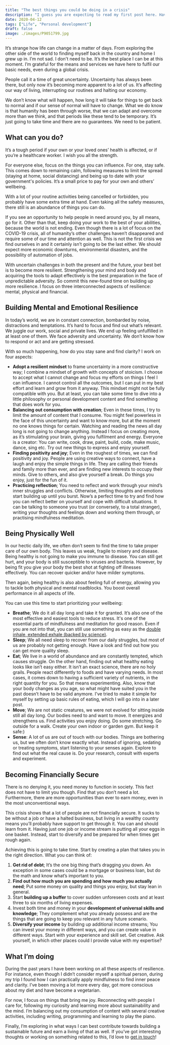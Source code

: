 ```yaml
---
title: "The best things you could be doing in a crisis"
description: "I guess you are expecting to read my first post here. Have a little patience:)"
date: 2020-04-12
tags: ["Life", "Personal development"]
draft: false
image: ./images/P9051799.jpg
---
```


<!-- ![test](https://lh3.googleusercontent.com/PsBXhwqVdGgijxfv3cj8Jy7NUBB-BE_MMwjb_SOIx5MCUl7hWtbiec0-kdixfXWaRbibr0upvTzBrLEl9dwWI3biVA8XGLT-U7wtrLTj4Enwk7cpBCk2Fsa1q6JJFkAgV8sQN5-FokxOb4Gqp0r-oDg3qqIc9UPsUa9ONzKzrbCSiIEeuoRUj3IimLn5rZkALVc0z7yAgOPwa5X0miBouAwKSjG2WlNJlzfAyIMebPSzK6xhkIkKxHr6cEF3HRGt1juCNbPA9TQPi6N2-6aqJW_Z5uapnKrA3ovzDb5bwTyuuaBGG7DJIYZME392QnkXZIKJDcQgqkbNtzxaeBK-8fomQZ-IRl3Ombz3WhRij3KaaEKkVSCikPc5Q2kGwjfb2v2_m2rcf8yI8kNIW1RKCIO63S65_l7L4NBTe2f43CVH4VFwioQpMdDug9-IIePfH6ljWgwnSAI0CF8tyflB9jUB2rUtxapwS3HBHRdU3S2ZKh_tRs_3gOiqk_rmyOJOna98jeTjM6xC_IooL4hgs1FSqRjF-McThCmNy1KwQvMkDRuREkX9Lb8LM6jaT5VSEbPSQ1q28vBYdX5MhwIihXkpI6OEMuU9T3kundusO8MRuJEmkLpJ-fE9SYmW1t0FcWlcbSbLA6Z2AbNZyydzRweQSIGU0EyLgValZButajmBNKi5FTJmMFBWXpNW=w2307-h1297-no) -->
<!-- ./images/P9051799.JPG -->

It’s strange how life can change in a matter of days. From exploring the other side of the world to finding myself back in the country and home I grew up in. I’m not sad. I don't need to be. It’s the best place I can be at this moment. I’m grateful for the means and services we have here to fulfil our basic needs, even during a global crisis.

People call it a time of great uncertainty. Uncertainty has always been there, but only now it’s becoming more apparent to a lot of us. It’s affecting our way of living, interrupting our routines and halting our economy.

We don’t know what will happen, how long it will take for things to get back to normal and if our sense of normal will have to change. What we do know is that humanity has been through worse, that we can adapt and overcome more than we think, and that periods like these tend to be temporary. It’s just going to take time and there are no guarantees. We need to be patient.

## What can you do?

It’s a tough period if your own or your loved ones’ health is affected, or if you’re a healthcare worker. I wish you all the strength.

For everyone else, focus on the things you can influence. For one, stay safe. This comes down to remaining calm, following measures to limit the spread (staying at home, social distancing) and being up to date with your government's policies. It’s a small price to pay for your own and others’ wellbeing.

With a lot of your routine activities being cancelled or forbidden, you probably have some extra time at hand. Even taking all the safety measures, there still is an abundance of things you can do.

If you see an opportunity to help people in need around you, by all means, go for it.
Other than that, keep doing your work to the best of your abilities, because the world is not ending. Even though there is a lot of focus on the COVID-19 crisis, all of humanity’s other challenges haven’t disappeared and require some of our time and attention as well. This is not the first crisis we find ourselves in and it certainly isn’t going to be the last either. We should expect more economic downturns, environmental disasters, and the possibility of automation of jobs.

With uncertain challenges in both the present and the future, your best bet is to become more resilient. Strengthening your mind and body and acquiring the tools to adapt effectively is the best preparation in the face of unpredictable adversity.
So commit this new-found time on building up more resilience. I focus on three interconnected aspects of resilience: mental, physical and financial.

## Building Mental and Emotional Resilience

In today’s world, we are in constant connection, bombarded by noise, distractions and temptations. It’s hard to focus and find out what’s relevant. We juggle our work, social and private lives. We end up feeling unfulfilled in at least one of them. We face adversity and uncertainty. We don’t know how to respond or act and are getting stressed.

With so much happening, how do you stay sane and find clarity? I work on four aspects:

- **Adopt a resilient mindset** to frame uncertainty in a more constructive way; I combine a mindset of growth with concepts of stoicism.
  I choose to accept what I cannot change and focus my efforts on things I feel I can influence.
  I cannot control all the outcomes, but I can put in my best effort and learn and grow from it anyway.
  This mindset might not be fully compatible with you. But at least, you can take some time to dive into a little philosophy or personal development content and find something that does work for you.
- **Balancing out consumption with creation**; Even in these times, I try to limit the amount of content that I consume.
  You might feel powerless in the face of this uncertainty and want to know more, but at the moment no one knows things for certain.
  Watching and reading the news all day long is not going to change anything.
  Instead I focus on creating more, as it’s stimulating your brain, giving you fulfilment and energy. Everyone is a creator: You can write, cook, draw, paint, build, code, make music, dance, sing etc. Try out new things to express and enjoy yourself.
- **Finding positivity and joy**; Even in the roughest of times, we can find positivity and joy. People are using creative ways to connect, have a laugh and enjoy the simple things in life. They are calling their friends and family more than ever, and are finding new interests to occupy their minds. Give to others, and also give yourself a break. Do things you enjoy, just for the fun of it.
- **Practicing reflection**; You need to reflect and work through your mind’s inner struggles and conflicts. Otherwise, limiting thoughts and emotions start building up until you burst. Now’s a perfect time to try and find how you can reflect better on yourself and cope with difficult situations.
  It can be talking to someone you trust (or conversely, to a total stranger), writing your thoughts and feelings down and working them through, or practising mindfulness meditation.

## Being Physically Well

In our hectic daily life, we often don’t seem to find the time to take proper care of our own body. This leaves us weak, fragile to misery and disease. Being healthy is not going to make you immune to disease. You can still get hurt, and your body is still susceptible to viruses and bacteria. However, by being fit you give your body the best shot at fighting off illnesses effectively. You can recover quicker and/or have milder symptoms.

Then again, being healthy is also about feeling full of energy, allowing you to tackle both physical and mental roadblocks. You boost overall performance in all aspects of life.

You can use this time to start prioritizing your wellbeing:

- **Breathe**; We do it all day long and take it for granted. It’s also one of the most effective and easiest tools to reduce stress. It's one of the essential parts of mindfulness and meditation for good reason. Even if you are not into that, you can still use something as easy as the [double inhale, extended exhale (backed by science)](https://www.instagram.com/p/B-iajrGH-EO/).
- **Sleep**; We all need sleep to recover from our daily struggles, but most of us are probably not getting enough. Have a look and find out how you can get more quality sleep.
- **Eat**; We live in a world of abundance and are constantly tempted, which causes struggle. On the other hand, finding out what healthy eating looks like isn’t easy either.
  It isn’t an exact science, there are no holy grails. People react differently to foods and have varying needs. In most cases, it comes down to having a sufficient variety of nutrients, in the right quantity for you. So that means experimenting. Also, know that your body changes as you age, so what might have suited you in the past doesn’t have to be valid anymore. I’ve tried to make it simple for myself by setting up basic rules of eating, which I will go into in a later post.
- **Move**; We are not static creatures, we were not evolved for sitting inside still all day long. Our bodies need to and want to move. It energizes and strengthens us. Find activities you enjoy doing. Do some stretching. Go outside for a walk. Create your own indoor or garden gym. But keep it safe:)
- **Sense**: A lot of us are out of touch with our bodies. Things are bothering us, but we often don’t know exactly what. Instead of ignoring, sedating or treating symptoms, start listening to your senses again. Explore to find out what the real cause is. Do your research, consult with experts and experiment.

## Becoming Financially Secure

There is no denying it, you need money to function in society. This fact does not have to limit you though. Find that you don’t need a lot. Furthermore, there are more opportunities than ever to earn money, even in the most unconventional ways.

This crisis shows that a lot of people are not financially secure. It sucks to be without a job or have a halted business, but living in a wealthy country means you’ll probably have support to get through it. You can and should learn from it. Having just one job or income stream is putting all your eggs in one basket.
Instead, start to diversify and be prepared for when times get rough again.

Achieving this is going to take time. Start by creating a plan that takes you in the right direction. What you can think of:

1. **Get rid of debt**; It’s the one big thing that’s dragging you down. An exception in some cases could be a mortgage or business loan, but do the math and know what’s important to you.
2. **Find out how much you are spending and how much you actually need**; Put some money on quality and things you enjoy, but stay lean in general.
3. Start **building up a buffer** to cover sudden unforeseen costs and at least three to six months of living expenses.
4. Invest both time and money in your **development of universal skills and knowledge**; They complement what you already possess and are the things that are going to keep you relevant in any future scenario.
5. **Diversify your income** by building up additional income streams; You can invest your money in different ways, and you can create value in different ways. Start with your experience and skill set. Get creative. Ask yourself, in which other places could I provide value with my expertise?

## What I’m doing

During the past years I have been working on all these aspects of resilience. For instance, even though I didn’t consider myself a spiritual person, during my trip I found how I can practically apply mindfulness to find inner peace and clarity. I’ve been moving a lot more every day, got more conscious about my diet and have become a vegetarian.

For now, I focus on things that bring me joy. Reconnecting with people I care for, following my curiosity and learning more about sustainability and the mind. I’m balancing out my consumption of content with several creative activities, including writing, programming and learning to play the piano.

Finally, I’m exploring in what ways I can best contribute towards building a sustainable future and earn a living of that as well. If you’ve got interesting thoughts or working on something related to this, I’d love to [get in touch](mailto:alex@lxvdo.com)!
